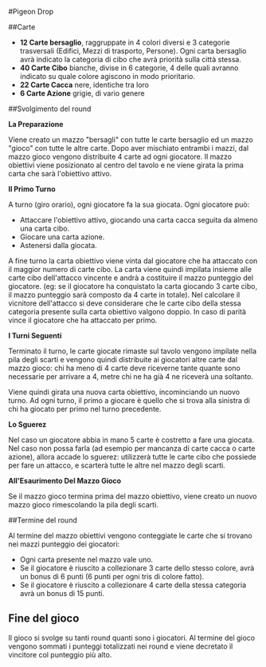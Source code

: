 #Pigeon Drop

##Carte

- **12 Carte bersaglio**, raggruppate in 4 colori diversi e 3 categorie trasversali (Edifici, Mezzi di trasporto, Persone). Ogni carta bersaglio avrà indicato la categoria di cibo che avrà priorità sulla città stessa.
- **40 Carte Cibo** bianche, divise in 6 categorie, 4 delle quali avranno indicato su quale colore agiscono in modo prioritario.
- **22 Carte Cacca** nere, identiche tra loro
- **6 Carte Azione** grigie, di vario genere

##Svolgimento del round

**La Preparazione**

Viene creato un mazzo "bersagli" con tutte le carte bersaglio ed un mazzo "gioco" con tutte le altre carte.
Dopo aver mischiato entrambi i mazzi, dal mazzo gioco vengono distribuite 4 carte ad ogni giocatore.
Il mazzo obiettivi viene posizionato al centro del tavolo e ne viene girata la prima carta che sarà l'obiettivo attivo.

**Il Primo Turno**

A turno (giro orario), ogni giocatore fa la sua giocata.
Ogni giocatore può:
- Attaccare l'obiettivo attivo, giocando una carta cacca seguita da almeno una carta cibo.
- Giocare una carta azione.
- Astenersi dalla giocata.

A fine turno la carta obiettivo viene vinta dal giocatore che ha attaccato con il maggior numero di carte cibo. La carta viene quindi impilata insieme alle carte cibo dell'attacco vincente e andrà a costituire il mazzo punteggio del giocatore. (eg: se il giocatore ha conquistato la carta giocando 3 carte cibo, il mazzo punteggio sarà composto da 4 carte in totale).
Nel calcolare il vicnitore dell'attacco si deve considerare che le carte cibo della stessa categoria presente sulla carta obiettivo valgono doppio.
In caso di parità vince il giocatore che ha attaccato per primo.

**I Turni Seguenti**

Terminato il turno, le carte giocate rimaste sul tavolo vengono impilate nella pila degli scarti e vengono quindi distribuite ai giocatori altre carte dal mazzo gioco: chi ha meno di 4 carte deve riceverne tante quante sono necessarie per arrivare a 4, metre chi ne ha già 4 ne riceverà una soltanto.

Viene quindi girata una nuova carta obiettivo, incominciando un nuovo turno.
Ad ogni turno, il primo a giocare è quello che si trova alla sinistra di chi ha giocato per primo nel turno precedente.

**Lo Sguerez**

Nel caso un giocatore abbia in mano 5 carte è costretto a fare una giocata. Nel caso non possa farla (ad esempio per mancanza di carte cacca o carte azione), allora accade lo sguerez: utilizzerà tutte le carte cibo che possiede per fare un attacco, e scarterà tutte le altre nel mazzo degli scarti.

**All'Esaurimento Del Mazzo Gioco**

Se il mazzo gioco termina prima del mazzo obiettivo, viene creato un nuovo mazzo gioco rimescolando la pila degli scarti.

##Termine del round

Al termine del mazzo obiettivi vengono conteggiate le carte che si trovano nei mazzi punteggio dei giocatori:
- Ogni carta presente nel mazzo vale uno.
- Se il giocatore è riuscito a collezionare 3 carte dello stesso colore, avrà un bonus di 6 punti (6 punti per ogni tris di colore fatto).
- Se il giocatore è riuscito a collezionare 4 carte della stessa categoria avrà un bonus di 15 punti.

## Fine del gioco

Il gioco si svolge su tanti round quanti sono i giocatori.
Al termine del gioco vengono sommati i punteggi totalizzati nei round e viene decretato il vincitore col punteggio più alto.

